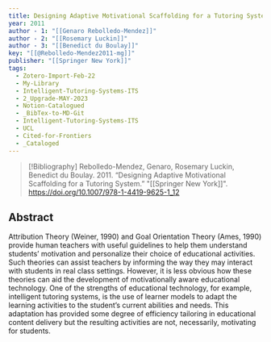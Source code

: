 ```yaml
---
title: Designing Adaptive Motivational Scaffolding for a Tutoring System
year: 2011
author - 1: "[[Genaro Rebolledo-Mendez]]"
author - 2: "[[Rosemary Luckin]]"
author - 3: "[[Benedict du Boulay]]"
key: "[[@Rebolledo-Mendez2011-mg]]"
publisher: "[[Springer New York]]"
tags:
  - Zotero-Import-Feb-22
  - My-Library
  - Intelligent-Tutoring-Systems-ITS
  - 2_Upgrade-MAY-2023
  - Notion-Catalogued
  - _BibTex-to-MD-Git
  - Intelligent-Tutoring-Systems-ITS
  - UCL
  - Cited-for-Frontiers
  - _Cataloged
---
```


> [!Bibliography]
> Rebolledo-Mendez, Genaro, Rosemary Luckin, Benedict du Boulay. 2011. “Designing Adaptive Motivational Scaffolding for a Tutoring System.” "[[Springer New York]]". https://doi.org/10.1007/978-1-4419-9625-1_12

## Abstract
Attribution Theory (Weiner, 1990) and Goal Orientation Theory (Ames, 1990) provide human teachers with useful guidelines to help them understand students’ motivation and personalize their choice of educational activities. Such theories can assist teachers by informing the way they may interact with students in real class settings. However, it is less obvious how these theories can aid the development of motivationally aware educational technology. One of the strengths of educational technology, for example, intelligent tutoring systems, is the use of learner models to adapt the learning activities to the student’s current abilities and needs. This adaptation has provided some degree of efficiency tailoring in educational content delivery but the resulting activities are not, necessarily, motivating for students.